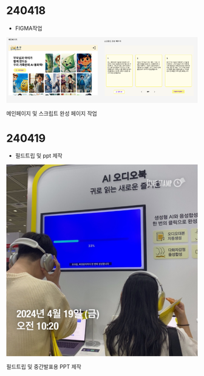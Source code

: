 # 240418
- FIGMA작업

 ![figma작업.PNG](./figma작업.PNG)

메인페이지 및 스크립트 완성 페이지 작업

# 240419
- 필드트립 및 ppt 제작

![필드트립.jpg](./필드트립.jpg)

필드트립 및 중간발표용 PPT 제작

